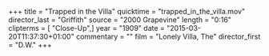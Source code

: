 +++
title = "Trapped in the Villa"
quicktime = "trapped_in_the_villa.mov"
director_last = "Griffith"
source = "2000 Grapevine"
length = "0:16"
clipterms = [ "Close-Up",]
year = "1909"
date = "2015-03-20T11:37:30+01:00"
commentary = ""
film = "Lonely Villa, The"
director_first = "D.W."
+++
